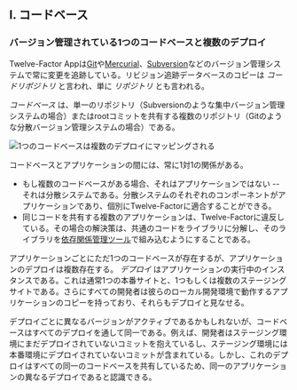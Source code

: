 ## I. コードベース
### バージョン管理されている1つのコードベースと複数のデプロイ

Twelve-Factor Appは[Git](http://git-scm.com/)や[Mercurial](http://mercurial.selenic.com/)、[Subversion](http://subversion.apache.org/)などのバージョン管理システムで常に変更を追跡している。リビジョン追跡データベースのコピーは *コードリポジトリ* と言われ、単に *リポジトリ* とも言われる。

*コードベース* は、単一のリポジトリ（Subversionのような集中バージョン管理システムの場合）またはrootコミットを共有する複数のリポジトリ（Gitのような分散バージョン管理システムの場合）である。

![1つのコードベースは複数のデプロイにマッピングされる](/images/codebase-deploys.png)

コードベースとアプリケーションの間には、常に1対1の関係がある。

* もし複数のコードベースがある場合、それはアプリケーションではない -- それは分散システムである。分散システムのそれぞれのコンポーネントがアプリケーションであり、個別にTwelve-Factorに適合することができる。
* 同じコードを共有する複数のアプリケーションは、Twelve-Factorに違反している。その場合の解決策は、共通のコードをライブラリに分解し、そのライブラリを[依存関係管理ツール](/dependencies)で組み込むようにすることである。

アプリケーションごとにただ1つのコードベースが存在するが、アプリケーションのデプロイは複数存在する。 *デプロイ* はアプリケーションの実行中のインスタンスである。これは通常1つの本番サイトと、1つもしくは複数のステージングサイトである。さらにすべての開発者は彼らのローカル開発環境で動作するアプリケーションのコピーを持っており、それらもデプロイと見なせる。

デプロイごとに異なるバージョンがアクティブであるかもしれないが、コードベースはすべてのデプロイを通して同一である。例えば、開発者はステージング環境にまだデプロイされていないコミットを抱えているし、ステージング環境には本番環境にデプロイされていないコミットが含まれている。しかし、これのデプロイはすべての同一のコードベースを共有しているため、同一のアプリケーションの異なるデプロイであると認識できる。
